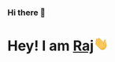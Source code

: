 ### Hi there 👋

<h1>Hey! I am <a href="https://rajdas2001.github.io/rajdas/">Raj</a><img src="https://raw.githubusercontent.com/ABSphreak/ABSphreak/master/gifs/Hi.gif" width="30px">

<!--
**rajdas2001/rajdas2001** is a ✨ _special_ ✨ repository because its `README.md` (this file) appears on your GitHub profile.

Here are some ideas to get you started:

- 🔭 I’m currently working on ...
- 🌱 I’m currently learning ...
- 👯 I’m looking to collaborate on ...
- 🤔 I’m looking for help with ...
- 💬 Ask me about ...
- 📫 How to reach me: ...
- 😄 Pronouns: ...
- ⚡ Fun fact: ...
-->
